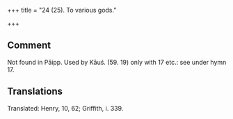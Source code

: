 +++
title = "24 (25). To various gods."

+++
## Comment
Not found in Pāipp. Used by Kāuś. (59. 19) only with 17 etc.: see under hymn 17.


## Translations
Translated: Henry, 10, 62; Griffith, i. 339.

